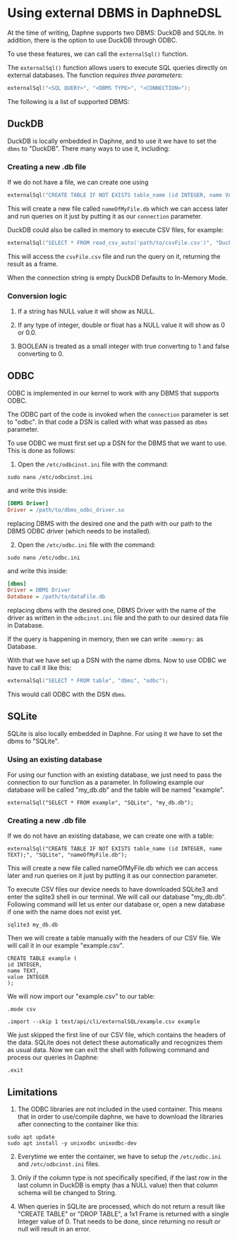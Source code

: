 <!--
Copyright 2021 The DAPHNE Consortium

Licensed under the Apache License, Version 2.0 (the "License");
you may not use this file except in compliance with the License.
You may obtain a copy of the License at

    http://www.apache.org/licenses/LICENSE-2.0

Unless required by applicable law or agreed to in writing, software
distributed under the License is distributed on an "AS IS" BASIS,
WITHOUT WARRANTIES OR CONDITIONS OF ANY KIND, either express or implied.
See the License for the specific language governing permissions and
limitations under the License.
-->

# Using external DBMS in DaphneDSL

At the time of writing, Daphne supports two DBMS: DuckDB and SQLite. In addition, there is the option to use DuckDB through ODBC.

To use these features, we can call the `externalSql()` function. 

The `externalSql()` function allows users to execute SQL queries directly on external databases.
The function *requires three parameters*:
```cpp
externalSql("<SQL QUERY>", "<DBMS TYPE>", "<CONNECTION>");
```
The following is a list of supported DBMS:

## DuckDB

DuckDB is locally embedded in Daphne, and to use it we have to set the `dbms` to "DuckDB". There many ways to use it, including:

### Creating a new .db file

If we do not have a file, we can create one using 

```cpp
externalSql("CREATE TABLE IF NOT EXISTS table_name (id INTEGER, name VARCHAR);", "DuckDB", "nameOfMyFile.db");
```

This will create a new file called `nameOfMyFile.db` which we can access later and run queries on it just by putting it as our `connection` parameter.

DuckDB could also be called in memory to execute CSV files, for example:

```cpp
externalSql("SELECT * FROM read_csv_auto('path/to/csvFile.csv')", "DuckDB", ":memory:");
```

This will access the `csvFile.csv` file and run the query on it, returning the result as a frame. 

When the connection string is empty DuckDB Defaults to In-Memory Mode.

### Conversion logic

1. If a string has NULL value it will show as NULL.

2. If any type of integer, double or float has a NULL value it will show as 0 or 0.0.

3. BOOLEAN is treated as a small integer with true converting to 1 and false converting to 0.

## ODBC

ODBC is implemented in our kernel to work with any DBMS that supports ODBC. 

The ODBC part of the code is invoked when the `connection` parameter is set to "odbc". In that code a DSN is called with what was passed as `dbms` parameter. 

To use ODBC we must first set up a DSN for the DBMS that we want to use. This is done as follows:

1. Open the `/etc/odbcinst.ini` file  with the command:

```ubuntu
sudo nano /etc/odbcinst.ini
```

and write this inside: 

```ini
[DBMS Driver]
Driver = /path/to/dbms_odbc_driver.so
```

replacing DBMS with the desired one and the path with our path to the DBMS ODBC driver (which needs to be installed).

2. Open the `/etc/odbc.ini` file  with the command:

```ubuntu
sudo nano /etc/odbc.ini
```

and write this inside: 

```ini
[dbms]
Driver = DBMS Driver
Database = /path/to/dataFile.db
```

replacing dbms with the desired one, DBMS Driver with the name of the driver as written in the `odbcinst.ini` file and the path to our desired data file in Database. 

If the query is happening in memory, then we can write `:memory:` as Database. 

With that we have set up a DSN with the name dbms. Now to use ODBC we have to call it like this:

```cpp
externalSql("SELECT * FROM table", "dbms", "odbc");
```

This would call ODBC with the DSN `dbms`.


## SQLite

SQLite is also locally embedded in Daphne. For using it we have to set the dbms to "SQLite".
### Using an existing database
For using our function with an existing database, we just need to pass the connection to our function as a parameter.
In following example our database will be called "my_db.db" and the table will be named "example".
```daphne
externalSql("SELECT * FROM example", "SQLite", "my_db.db");
```
### Creating a new .db file
If we do not have an existing database, we can create one with a table:
```daphne
externalSql("CREATE TABLE IF NOT EXISTS table_name (id INTEGER, name TEXT);", "SQLite", "nameOfMyFile.db");
```
This will create a new file called nameOfMyFile.db which we can access later and run queries on it just by putting it as our connection parameter.

To execute CSV files our device needs to have downloaded SQLite3 and enter the sqlite3 shell in our terminal.
We will call our database "my_db.db". Following command will let us enter our database or, open a new database if one with the name does not exist yet.
```ubuntu
sqlite3 my_db.db
````
Then we will create a table manually with the headers of our CSV file. We will call it in our example "example.csv".
```ubuntu
CREATE TABLE example (
id INTEGER,
name TEXT,
value INTEGER
);
```
We will now import our "example.csv" to our table:
```ubuntu
.mode csv
```
```ubuntu
.import --skip 1 test/api/cli/externalSQL/example.csv example
```
We just skipped the first line of our CSV file, which contains the headers of the data. SQLite does not detect these automatically and recognizes them as usual data.
Now we can exit the shell with following command and process our queries in Daphne:
```ubuntu
.exit
```

## Limitations

1. The ODBC libraries are not included in the used container. This means that in order to use/compile daphne, we have to download the libraries after connecting to the container like this: 

```ubuntu
sudo apt update
sudo apt install -y unixodbc unixodbc-dev
```

2. Everytime we enter the container, we have to setup the `/etc/odbc.ini` and `/etc/odbcinst.ini` files.

3. Only if the column type is not specifically specified, if the last row in the last column in DuckDB is empty (has a NULL value) then that column schema will be changed to String.

5. When queries in SQLite are processed, which do not return a result like "CREATE TABLE" or "DROP TABLE", a 1x1 Frame is returned with a single Integer value of 0. That needs to be done, since returning no result or null will result in an error.